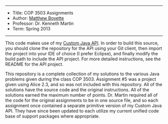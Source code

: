 *******************************************************************

* Title:     COP 3503 Assignments
* Author:    [Matthew Boyette](mailto:Dyndrilliac@gmail.com)
* Professor: Dr. Kenneth Martin
* Term:      Spring 2013

*******************************************************************

This code makes use of my [Custom Java API](https://github.com/Dyndrilliac/java-custom-api). In order to build this source, you should clone the repository for the API using your Git client, then import the project into your IDE of choice (I prefer Eclipse), and finally modify the build path to include the API project. For more detailed instructions, see the README for the API project.

This repository is a complete collection of my solutions to the various Java problems given during the class COP 3503. Assignment #5 was a project given using Alice 2.3, and so was not included with this repository. All of the solutions have the source code and the original instructions. All of the solutions earned the maximum number of points. Dr. Martin required all of the code for the original assignments to be in one source file, and so each assignment once contained a separate primitive version of my Custom Java API. They have since been updated to each utilize my current unified code base of support packages where appropriate.